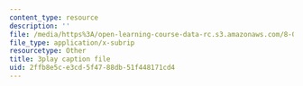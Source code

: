 ```yaml
---
content_type: resource
description: ''
file: /media/https%3A/open-learning-course-data-rc.s3.amazonaws.com/8-06-quantum-physics-iii-spring-2018/2ffb8e5ce3cd5f4788db51f448171cd4_Du9eDHwGeAw.vtt
file_type: application/x-subrip
resourcetype: Other
title: 3play caption file
uid: 2ffb8e5c-e3cd-5f47-88db-51f448171cd4
---
```

